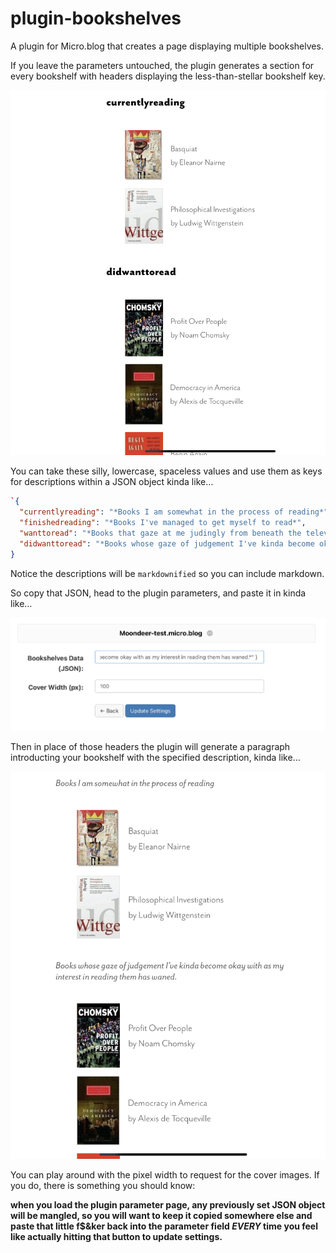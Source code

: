 # plugin-bookshelves
A plugin for Micro.blog that creates a page displaying multiple bookshelves.

If you leave the parameters untouched, the plugin generates a section for every bookshelf with headers displaying the less-than-stellar bookshelf key.

![Bookshelf Key Headers](bookshelf_keys.jpeg)

You can take these silly, lowercase, spaceless values and use them as keys for descriptions within a JSON object kinda like…

```json
`{
  "currentlyreading": "*Books I am somewhat in the process of reading*",
  "finishedreading": "*Books I've managed to get myself to read*",
  "wanttoread": "*Books that gaze at me judingly from beneath the television, where they currently live, for having yet to crack their spine (f$&kers).*",
  "didwanttoread": "*Books whose gaze of judgement I've kinda become okay with as my interest in reading them has waned.*"
}
```

Notice the descriptions will be `markdownified` so you can include markdown.
 
So copy that JSON, head to the plugin parameters, and paste it in kinda like…

![Plugin Parameters](plugin_parameters.jpeg)

Then in place of those headers the plugin will generate a paragraph introducting your bookshelf with the specified description, kinda like…

![Bookshelf Descriptions](bookshelf_descriptions.jpeg)

You can play around with the pixel width to request for the cover images. If you do, there is something you should know:

**when you load the plugin parameter page, any previously set JSON object will be mangled, so you will want to keep it copied somewhere else and paste that little f$&ker back into the parameter field *EVERY* time you feel like actually hitting that button to update settings.**